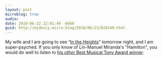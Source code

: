 ```yaml
---
layout: post
microblog: true
audio: 
date: 2018-06-22 22:01:49 -0400
guid: http://mjdescy.micro.blog/2018/06/23/020149.html
---
```

My wife and I are going to see “[In the Heights](https://www.phoenixredbank.com/in-the-heights/)" tomorrow night, and I am super-psyched. If you only know of Lin-Manuel Miranda's "Hamilton", you would do well to listen to [his _other_ Best Musical Tony Award winner](https://itunes.apple.com/us/album/in-the-heights-original-broadway-cast-recording/1269639900).
